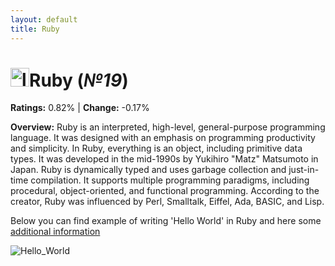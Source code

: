 ```yaml
---
layout: default
title: Ruby
---
```


# <img src="https://upload.wikimedia.org/wikipedia/commons/f/f1/Ruby_logo_64x64.png" alt="logo" width="30"/>**Ruby** (_№19_) 

**Ratings:** 0.82% | **Change:** -0.17% 

**Overview:** Ruby is an interpreted, high-level, general-purpose programming language. It was designed with an emphasis on programming productivity and simplicity. In Ruby, everything is an object, including primitive data types. It was developed in the mid-1990s by Yukihiro "Matz" Matsumoto in Japan.
Ruby is dynamically typed and uses garbage collection and just-in-time compilation. It supports multiple programming paradigms, including procedural, object-oriented, and functional programming. According to the creator, Ruby was influenced by Perl, Smalltalk, Eiffel, Ada, BASIC, and Lisp.

Below you can find example of writing 'Hello World' in Ruby and here some [additional information](https://en.wikipedia.org/wiki/Ruby_(programming_language))

![Hello_World](https://www.wikihow.com/images/6/6b/Write-a-Hello-World-Program-in-Ruby-Step-10.jpg)
